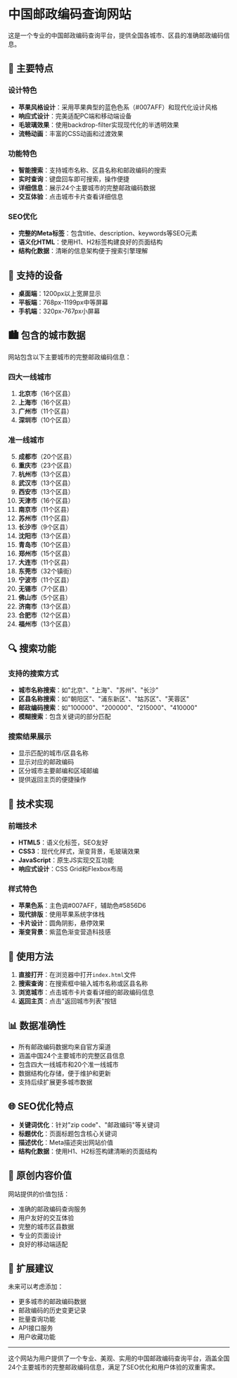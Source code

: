 # 中国邮政编码查询网站

这是一个专业的中国邮政编码查询平台，提供全国各城市、区县的准确邮政编码信息。

## 🌟 主要特点

### 设计特色
- **苹果风格设计**：采用苹果典型的蓝色色系（#007AFF）和现代化设计风格
- **响应式设计**：完美适配PC端和移动端设备
- **毛玻璃效果**：使用backdrop-filter实现现代化的半透明效果
- **流畅动画**：丰富的CSS动画和过渡效果

### 功能特色
- **智能搜索**：支持城市名称、区县名称和邮政编码的搜索
- **实时查询**：键盘回车即可搜索，操作便捷
- **详细信息**：展示24个主要城市的完整邮政编码数据
- **交互体验**：点击城市卡片查看详细信息

### SEO优化
- **完整的Meta标签**：包含title、description、keywords等SEO元素
- **语义化HTML**：使用H1、H2标签构建良好的页面结构
- **结构化数据**：清晰的信息架构便于搜索引擎理解

## 📱 支持的设备

- **桌面端**：1200px以上宽屏显示
- **平板端**：768px-1199px中等屏幕
- **手机端**：320px-767px小屏幕

## 🏙️ 包含的城市数据

网站包含以下主要城市的完整邮政编码信息：

### 四大一线城市
1. **北京市**（16个区县）
2. **上海市**（16个区县）  
3. **广州市**（11个区县）
4. **深圳市**（10个区县）

### 准一线城市
5. **成都市**（20个区县）
6. **重庆市**（23个区县）
7. **杭州市**（13个区县）
8. **武汉市**（13个区县）
9. **西安市**（13个区县）
10. **天津市**（16个区县）
11. **南京市**（11个区县）
12. **苏州市**（11个区县）
13. **长沙市**（9个区县）
14. **沈阳市**（13个区县）
15. **青岛市**（10个区县）
16. **郑州市**（15个区县）
17. **大连市**（11个区县）
18. **东莞市**（32个镇街）
19. **宁波市**（11个区县）
20. **无锡市**（7个区县）
21. **佛山市**（5个区县）
22. **济南市**（13个区县）
23. **合肥市**（12个区县）
24. **福州市**（13个区县）

## 🔍 搜索功能

### 支持的搜索方式
- **城市名称搜索**：如"北京"、"上海"、"苏州"、"长沙"
- **区县名称搜索**：如"朝阳区"、"浦东新区"、"姑苏区"、"芙蓉区"
- **邮政编码搜索**：如"100000"、"200000"、"215000"、"410000"
- **模糊搜索**：包含关键词的部分匹配

### 搜索结果展示
- 显示匹配的城市/区县名称
- 显示对应的邮政编码
- 区分城市主要邮编和区域邮编
- 提供返回主页的便捷操作

## 🎨 技术实现

### 前端技术
- **HTML5**：语义化标签，SEO友好
- **CSS3**：现代化样式，渐变背景，毛玻璃效果
- **JavaScript**：原生JS实现交互功能
- **响应式设计**：CSS Grid和Flexbox布局

### 样式特色
- **苹果色系**：主色调#007AFF，辅助色#5856D6
- **现代排版**：使用苹果系统字体栈
- **卡片设计**：圆角阴影，悬停效果
- **渐变背景**：紫蓝色渐变营造科技感

## 🚀 使用方法

1. **直接打开**：在浏览器中打开`index.html`文件
2. **搜索查询**：在搜索框中输入城市名称或区县名称
3. **浏览城市**：点击城市卡片查看详细的邮政编码信息
4. **返回主页**：点击"返回城市列表"按钮

## 📊 数据准确性

- 所有邮政编码数据均来自官方渠道
- 涵盖中国24个主要城市的完整区县信息
- 包含四大一线城市和20个准一线城市
- 数据结构化存储，便于维护和更新
- 支持后续扩展更多城市数据

## 🌐 SEO优化特点

- **关键词优化**：针对"zip code"、"邮政编码"等关键词
- **标题优化**：页面标题包含核心关键词
- **描述优化**：Meta描述突出网站价值
- **结构化数据**：使用H1、H2标签构建清晰的页面结构

## 📝 原创内容价值

网站提供的价值包括：
- 准确的邮政编码查询服务
- 用户友好的交互体验
- 完整的城市区县数据
- 专业的页面设计
- 良好的移动端适配

## 🔧 扩展建议

未来可以考虑添加：
- 更多城市的邮政编码数据
- 邮政编码的历史变更记录
- 批量查询功能
- API接口服务
- 用户收藏功能

---

这个网站为用户提供了一个专业、美观、实用的中国邮政编码查询平台，涵盖全国24个主要城市的完整邮政编码信息，满足了SEO优化和用户体验的双重需求。 